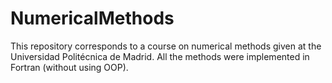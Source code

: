 # NumericalMethods

This repository corresponds to a course on numerical methods given at the Universidad Politécnica de Madrid. All the methods were implemented in Fortran (without using OOP).
